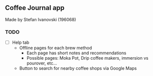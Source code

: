 ## Coffee Journal app
Made by Stefan Ivanovski (196068)

### TODO
- [ ] Help tab
  - Offline pages for each brew method
    - Each page has short notes and recommendations
    - Possible pages: Moka Pot, Drip coffee makers, immersion vs pourover, etc...
  - Button to search for nearby coffee shops via Google Maps 
